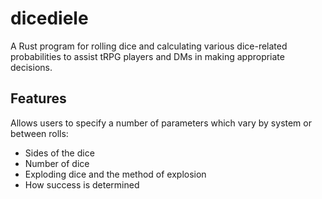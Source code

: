 # dicediele

A Rust program for rolling dice and calculating various dice-related probabilities to assist tRPG players and DMs in making appropriate decisions.

## Features

Allows users to specify a number of parameters which vary by system or between rolls:
- Sides of the dice
- Number of dice
- Exploding dice and the method of explosion
- How success is determined
